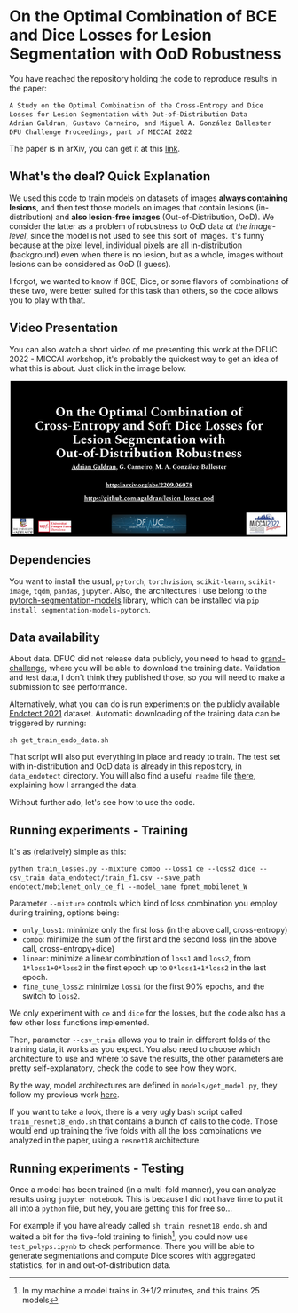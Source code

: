 # On the Optimal Combination of BCE and Dice Losses for Lesion Segmentation with OoD Robustness
You have reached the repository holding the code to reproduce results in the paper:

```
A Study on the Optimal Combination of the Cross-Entropy and Dice Losses for Lesion Segmentation with Out-of-Distribution Data 
Adrian Galdran, Gustavo Carneiro, and Miguel A. González Ballester
DFU Challenge Proceedings, part of MICCAI 2022
```
The paper is in arXiv, you can get it at this [link](http://arxiv.org/abs/2209.06078).

## What's the deal? Quick Explanation
We used this code to train models on datasets of images **always containing lesions**, and then test those models on images that contain lesions (in-distribution) and **also lesion-free images** (Out-of-Distribution, OoD).
We consider the latter as a problem of robustness to OoD data *at the image-level*, since the model is not used to see this sort of images. 
It's funny because at the pixel level, individual pixels are all in-distribution (background) even when there is no lesion, but as a whole, images without lesions can be considered as OoD (I guess).

I forgot, we wanted to know if BCE, Dice, or some flavors of combinations of these two, were better suited for this task than others, so the code allows you to play with that.

## Video Presentation
You can also watch a short video of me presenting this work at the DFUC 2022 - MICCAI workshop, it's probably the quickest way to get an idea of what this is about. 
Just click in the image below:

<a href="https://www.youtube.com/">
<p align="center">
<img href="InstantDL" src="figures/DFU_MICCAI.png" width="500" alt="Link to presentation" align="center">
</p>
</a>



## Dependencies
You want to install the usual, `pytorch`, `torchvision`, `scikit-learn`, `scikit-image`, `tqdm`, `pandas`, `jupyter`. 
Also, the architectures I use belong to the [pytorch-segmentation-models](https://github.com/qubvel/segmentation_models.pytorch) library, which can be installed via `pip install segmentation-models-pytorch`.   
## Data availability
About data. DFUC did not release data publicly, you need to head to [grand-challenge](https://dfuc2022.grand-challenge.org/), 
where you will be able to download the training data. 
Validation and test data, I don't think they published those, so you will need to make a submission to see performance. 

Alternatively, what you can do is run experiments on the publicly available [Endotect 2021](https://endotect.com/) dataset. 
Automatic downloading of the training data can be triggered by running:
```
sh get_train_endo_data.sh
```
That script will also put everything in place and ready to train.
The test set with in-distribution and OoD data is already in this repository, in `data_endotect` directory.
You will also find a useful `readme` file [there](github.com), explaining how I arranged the data.

Without further ado, let's see how to use the code. 

## Running experiments - Training
It's as (relatively) simple as this:
```
python train_losses.py --mixture combo --loss1 ce --loss2 dice --csv_train data_endotect/train_f1.csv --save_path endotect/mobilenet_only_ce_f1 --model_name fpnet_mobilenet_W
```
Parameter `--mixture` controls which kind of loss combination you employ during training, options being:

- ``only_loss1``: minimize only the first loss (in the above call, cross-entropy)
- ``combo``: minimize the sum of the first and the second loss (in the above call, cross-entropy+dice)
- ``linear``: minimize a linear combination of `loss1` and `loss2`, from `1*loss1+0*loss2` in the first epoch up to `0*loss1+1*loss2` in the last epoch.
- `fine_tune_loss2`: minimize `loss1` for the first 90% epochs, and the switch to `loss2`.

We only experiment with `ce` and `dice` for the losses, but the code also has a few other loss functions implemented.

Then, parameter `--csv_train` allows you to train in different folds of the training data, it works as you expect. 
You also need to choose which architecture to use and where to save the results, the other parameters are pretty self-explanatory, check the code to see how they work. 

By the way, model architectures are defined in `models/get_model.py`, they follow my previous work [here](https://arxiv.org/abs/2110.01939).

If you want to take a look, there is a very ugly bash script called `train_resnet18_endo.sh` that contains a bunch of calls to the code. 
Those would end up training the five folds with all the loss combinations we analyzed in the paper, using a `resnet18` architecture.

## Running experiments - Testing
Once a model has been trained (in a multi-fold manner), you can analyze results using `jupyter notebook`. 
This is because I did not have time to put it all into a `python` file, but hey, you are getting this for free so...

For example if you have already called `sh train_resnet18_endo.sh` and waited a bit for the five-fold training to finish[^1], you could now use `test_polyps.ipynb` to check performance. 
There you will be able to generate segmentations and compute Dice scores with aggregated statistics, for in and out-of-distribution data.

[^1]: In my machine a model trains in 3+1/2 minutes, and this trains 25 models